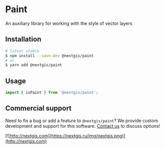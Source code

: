 # Paint

An auxiliary library for working with the style of vector layers

## Installation

```bash
# latest stable
$ npm install --save-dev @nextgis/paint
# or
$ yarn add @nextgis/paint
```

## Usage

```javascript
import { isPaint } from '@nextgis/paint';
```

## Commercial support

Need to fix a bug or add a feature to `@nextgis/paint`? We provide custom development and support for this software. [Contact us](http://nextgis.com/contact/) to discuss options!

[![http://nextgis.com](https://nextgis.ru/img/nextgis.png)](http://nextgis.com)
